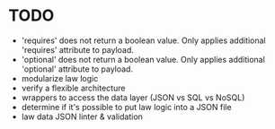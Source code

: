 # TODO

- 'requires' does not return a boolean value. Only applies additional 'requires' attribute to payload.
- 'optional' does not return a boolean value. Only applies additional 'optional' attribute to payload.
- modularize law logic
- verify a flexible architecture
- wrappers to access the data layer (JSON vs SQL vs NoSQL)
- determine if it's possible to put law logic into a JSON file
- law data JSON linter & validation